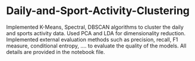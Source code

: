 # Daily-and-Sport-Activity-Clustering

Implemented K-Means, Spectral, DBSCAN algorithms to cluster the daily and sports activity data. Used PCA and LDA for dimensionality reduction. Implemented external evaluation methods such as precision, recall, F1 measure, conditional entropy, .... to evaluate the quality of the models. All details are provided in the notebook file.


